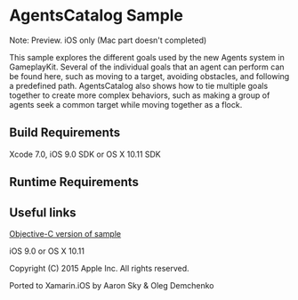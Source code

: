 AgentsCatalog Sample
==================

Note: Preview. iOS only (Mac part doesn't completed)

This sample explores the different goals used by the new Agents system in GameplayKit. Several of the individual goals that an agent can perform can be found here, such as moving to a target, avoiding obstacles, and following a predefined path. AgentsCatalog also shows how to tie multiple goals together to create more complex behaviors, such as making a group of agents seek a common target while moving together as a flock.

Build Requirements
------------------

Xcode 7.0, iOS 9.0 SDK or OS X 10.11 SDK

Runtime Requirements
------------------

Useful links
-------------

[Objective-C version of sample](https://developer.apple.com/library/prerelease/ios/samplecode/AgentsCatalog/Introduction/Intro.html#//apple_ref/doc/uid/TP40016141)

iOS 9.0 or OS X 10.11

Copyright (C) 2015 Apple Inc. All rights reserved.

Ported to Xamarin.iOS by Aaron Sky & Oleg Demchenko
